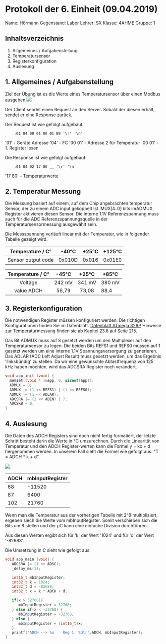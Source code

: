  # Protokoll der 6. Einheit (09.04.2019)
  Name: 		Hörmann
  Gegenstand: Labor
  Lehrer: SX
  Klasse: 4AHME
  Gruppe: 1
  ## Inhaltsverzeichnis

 1. Allgemeines / Aufgabenstellung
 2. Temperatursensor
 3. Registerkonfiguration
 4. Auslesung
 
 ## 1. Allgemeines / Aufgabenstellung
Ziel der Übung ist es die Werte eines Temperatursensor über einen Modbus ausgeben.![](https://github.com/HTLMechatronics/m15-la1-sx/blob/hoestm15/hoestm15/PC-USB_UART-%C2%B5C2.svg)
	
Der Client sendet einen Request an den Server. 
Sobald der diesen erhält, sendet er eine Response zurück.

Der Request ist wie gefolgt aufgebaut:

		:01 04 00 01 00 01 B9 '\r' '\n'

'01' - Geräte Adresse
'04' - FC
'00 01' - Adresse 2 für Temperatur
'00 01' - 1. Register lesen

Die Response ist wie gefolgt aufgebaut:
		
		:01 04 02 17 80 __ '\r' '\n'
'17 80' - Temperaturwerte

## 2. Temperatur Messung
Die Messung basiert auf einem, auf dem Chip angebrachten temperatur Sensor, der zu einem ADC input gekoppelt ist.
MUX[4..0] bits imADMUX Register aktivieren diesen Sensor.
Die interne 1.1V Referenzspannung muss auch für die ADC Referenzspannungsquelle in der Temperatursensormessung ausgewählt sein.

Die Messspannung verläuft linear mit der Temperatur, wie in folgender Tabelle gezeigt wird.
 
 | Temperature / C° | -40°C | +25°C | +125°C |
 |:---------------------:|:------:|:--------:|-
 |Sensor output code | 0x010D| 0x016|0x01E0


 | Temperature / C° | -45°C | +25°C | +85°C |
 |:---------------------:|:------:|:--------:|-
 |Voltage | 242 mV| 341 mV|380 mV|
 |value ADCH | 56,79|73,08|88,4
 

## 3. Registerkonfiguration
Die notwendigen Register müssen konfiguriert werden. Die richtigen Konfigurationen finden Sie im Datenblatt.
[Datenblatt ATmega 328P](http://ww1.microchip.com/downloads/en/DeviceDoc/Atmel-7810-Automotive-Microcontrollers-ATmega328P_Datasheet.pdf)
Hinweise zur Temperaturmessung finden sie ab Kapitel 23.8 auf Seite 215.

Das Bit ADMUX muss auf 8 gesetzt werden um den Multiplexer auf den Temperatursensor zu legen.
Die beiden Bits REFS1 und REFS0 müssen auf 1 gesetzt werden um eine interne 1.1V Spannungsversorgung zu generieren. 
Das ADLAR (ADC Left Adjust Result) muss gesetzt werden, um das Ergebnis 'linksbündig' zu stellen.
Da wir eine gewünschte Abtastfrequenz von 125 kHz haben möchten, wird das ADCSRA Register noch verändert.

```C
void app_init (void) {  
  memset((void * )&app, 0, sizeof(app));  
  ADMUX = 8;     
  ADMUX |= (1 << REFS1) | (1 << REFS0);
  ADMUX |= (1 << ADLAR);  
  ADCSRA |= (1 << ADEN) | 7;   
  ADCSRB = 0;
}  
```

## 4. Auslesung

Die Daten des ADCH Registers sind noch nicht fertig formatiert, der letzte Schritt besteht darin die Werte in °C umzurechnen. Durch die Linearität von Temperatur und den ADCH Register-werten kann die Formel y = kx + d hergenommen werden. In unserem Fall sieht die Formel wie gefolgt aus: "T = ADCH * k + d".

![](https://github.com/HTLMechatronics/m15-la1-sx/blob/hoestm15/hoestm15/Temperaturverlauf2.svg)


|ADCH    | mbInputRegister|
|--------|----------------|
|68      |	-11520	      |
|87      |	6400	        |
|102     |	21760	        |

Wenn man die Temperatur aus der vorherigen Tabelle mit 2^8 multipliziert, ergeben siech die Werte vom mbInputRegister. Somit verschieben sich die Bits um 8 stellen und der µC kann eine einfache Division durchführen.

Aus diesen Werten ergibt sich für 'k' der Wert '1024' und für 'd' der Wert '-82688'.

Die Umsetzung in C sieht wie gefolgt aus: 

```C
void app_main (void) {
   ADCSRA |= (1 << ADSC);
   _delay_ms(1);

   int16_t mbInputRegister;
   int32_t k = 1024;
   int32_t d = -82688;
   int32_t x = k * ADCH + d;

   if(x > 32768){
      mbInputRegister = 32768;
   } else if(x < -32768) {
      mbInputRegister = -32768;
   } else {
      mbInputRegister = (int16_t)x;
   }
   printf("ADCH --> %u    Reg 1: %d\r",ADCH, mbInputRegister);
}
```

